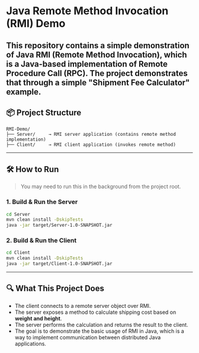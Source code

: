 # Java Remote Method Invocation (RMI) Demo

This repository contains a simple demonstration of **Java RMI (Remote Method Invocation)**, which is a Java-based implementation of **Remote Procedure Call (RPC)**. The project demonstrates that through a simple "Shipment Fee Calculator" example.
---

## 📦 Project Structure

```
RMI-Demo/
├── Server/     → RMI server application (contains remote method implementation)
├── Client/     → RMI client application (invokes remote method)
```

---

## 🛠️ How to Run

> You may need to run this in the background from the project root.

### 1. Build & Run the Server
```bash
cd Server
mvn clean install -DskipTests
java -jar target/Server-1.0-SNAPSHOT.jar
```

### 2. Build & Run the Client 
```bash
cd Client
mvn clean install -DskipTests
java -jar target/Client-1.0-SNAPSHOT.jar
```

---

## 🔍 What This Project Does

- The client connects to a remote server object over RMI.
- The server exposes a method to calculate shipping cost based on **weight and height**.
- The server performs the calculation and returns the result to the client.
- The goal is to demonstrate the basic usage of RMI in Java, which is a way to implement communication between distributed Java applications.
